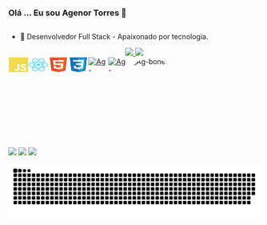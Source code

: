 ### Olá ... Eu sou Agenor Torres 👋
##
- 🌱 Desenvolvedor Full Stack - Apaixonado por tecnologia.

<div align="center">
  <a href="https://github.com/Ag40459">
  <img height="160em" src="https://github-readme-stats.vercel.app/api?username=Ag40459&show_icons=true&theme=dark&include_all_commits=true&count_private=true"/>
  <img height="160em" src="https://github-readme-stats.vercel.app/api/top-langs/?username=Ag40459&layout=compact&langs_count=7&theme=dark"/>
</div>
  
  <div style="display: flex"><br>
  <img align="center" alt="Ag-Js" height="30" width="40" src="https://raw.githubusercontent.com/devicons/devicon/master/icons/javascript/javascript-plain.svg">
   <img align="center" alt="Ag-React" height="30" width="40" src="https://raw.githubusercontent.com/devicons/devicon/master/icons/react/react-original.svg">
  <img align="center" alt="Ag-HTML" height="30" width="40" src="https://raw.githubusercontent.com/devicons/devicon/master/icons/html5/html5-original.svg">
  <img align="center" alt="Ag-CSS" height="30" width="40" src="https://raw.githubusercontent.com/devicons/devicon/master/icons/css3/css3-original.svg">
  <img align="center" alt="Ag-MySQL" height="30" width="40" src="https://cdn.jsdelivr.net/gh/devicons/devicon/icons/mysql/mysql-original.svg">
  <img align="center" alt="Ag-Postgres" height="30" width="40" src="https://cdn.jsdelivr.net/gh/devicons/devicon/icons/postgresql/postgresql-original.svg">
  <img align="right" alt="Ag-boneco" height="150" style="border-radius:50px;" src="https://static6.depositphotos.com/1020482/540/i/450/depositphotos_5409985-stock-photo-3d-character-working-on-computer.jpg">
</div>
  
  ##
  
  <div> 
  <a href="https://www.instagram.com/agenor.torres10/" target="_blank"><img src="https://img.shields.io/badge/-Instagram-%23E4405F?style=for-the-badge&logo=instagram&logoColor=white" target="_blank"></a>
  <a href = "mailto:agenortorres10@gmail.com"><img src="https://img.shields.io/badge/-Gmail-%23333?style=for-the-badge&logo=gmail&logoColor=white" target="_blank"></a>
  <a href="https://www.linkedin.com/in/agenor-torres-79bb7a132/" target="_blank"><img src="https://img.shields.io/badge/-LinkedIn-%230077B5?style=for-the-badge&logo=linkedin&logoColor=white" target="_blank"></a> 
 
  ![Snake animation](https://github.com/Ag40459/Ag40459/blob/output/github-contribution-grid-snake.svg)
 
</div>
